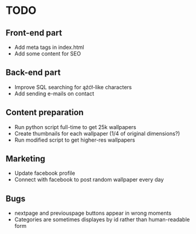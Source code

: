 # TODO

## Front-end part

* Add meta tags in index.html
* Add some content for SEO

## Back-end part

* Improve SQL searching for ąźćł-like characters
* Add sending e-mails on contact

## Content preparation

* Run python script full-time to get 25k wallpapers
* Create thumbnails for each wallpaper (1/4 of original dimensions?)
* Run modified script to get higher-res wallpapers

## Marketing

* Update facebook profile
* Connect with facebook to post random wallpaper every day

## Bugs

* nextpage and previouspage buttons appear in wrong moments
* Categories are sometimes displayes by id rather than human-readable form
